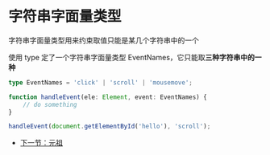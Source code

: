 # 字符串字面量类型

字符串字面量类型用来约束取值只能是某几个字符串中的一个

使用 type 定了一个字符串字面量类型 EventNames，它只能取**三种字符串中的一种**

```TypeScript
type EventNames = 'click' | 'scroll' | 'mousemove';

function handleEvent(ele: Element, event: EventNames) {
    // do something
}

handleEvent(document.getElementById('hello'), 'scroll'); 
```

* [下一节：元祖](https://github.com/KayanChan/weekly-javascript/blob/master/ts-summary/tuple.md)